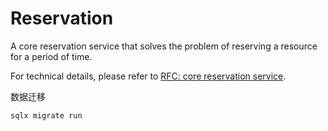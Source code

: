 # Reservation

A core reservation service that solves the problem of reserving a resource for a period of time.

For technical details, please refer to [RFC: core reservation service](rfcs/0001-core-reservation.md).

数据迁移
```bash
sqlx migrate run
```
